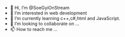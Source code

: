 - 👋 Hi, I’m @SoeGyiOnStream
- 👀 I’m interested in web development
- 🌱 I’m currently learning c++,c#,html and JavaScript.
- 💞️ I’m looking to collaborate on ...
- 📫 How to reach me ...

<!---
SoeGyiOnStream/SoeGyiOnStream is a ✨ special ✨ repository because its `README.md` (this file) appears on your GitHub profile.
You can click the Preview link to take a look at your changes.
--->
